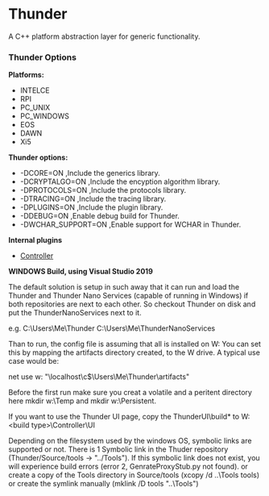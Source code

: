 # Thunder

A C++ platform abstraction layer for generic functionality.

### Thunder Options
**Platforms:**
* INTELCE
* RPI
* PC_UNIX
* PC_WINDOWS
* EOS
* DAWN
* Xi5

**Thunder options:**
*  -DCORE=ON ,Include the generics library.
*  -DCRYPTALGO=ON ,Include the encyption algorithm library.
*  -DPROTOCOLS=ON ,Include the protocols library.
*  -DTRACING=ON ,Include the tracing library.
*  -DPLUGINS=ON ,Include the plugin library.
*  -DDEBUG=ON ,Enable debug build for Thunder.
*  -DWCHAR_SUPPORT=ON ,Enable support for WCHAR in Thunder.

**Internal plugins**
* [Controller](Source/WPEFramework/ControllerPlugin.md)

**WINDOWS Build, using Visual Studio 2019**

The default solution is setup in such away that it can run and load 
the Thunder and Thunder Nano Services (capable of running in Windows)
if both repositories are next to each other. So checkout Thunder on 
disk and put the ThunderNanoServices next to it.

e.g.
C:\Users\Me\Thunder 
C:\Users\Me\ThunderNanoServices

Than to run, the config file is assuming that all is installed on W: 
You can set this by mapping the artifacts directory created, to the 
W drive. A typical use case would be:

net use w: "\\localhost\c$\Users\Me\Thunder\artifacts"

Before the first run make sure you creat a volatile and a peritent directory
here mkdir w:\Temp and mkdir w:\Persistent.

If you want to use the Thunder UI page, copy the ThunderUI\build\* to 
W:\<build type>\Controller\UI

Depending on the filesystem used by the windows OS, symbolic links are supported 
or not. There is 1 Symbolic link in the Thuder repository (Thunder/Source/tools
-> "../Tools"). If this symbolic link does not exist, you will experience build 
errors (error 2, GenrateProxyStub.py not found). 
or create a copy of the Tools directory in Source/tools (xcopy /d ..\Tools tools)
or create the symlink manually (mklink /D tools "..\Tools")
